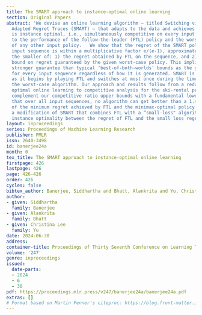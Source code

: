 ```yaml
---
title: The SMART approach to instance-optimal online learning
section: Original Papers
abstract: 'We devise an online learning algorithm – titled Switching via Monotone
  Adapted Regret Traces (SMART) – that adapts to the data and achieves regret that
  is instance optimal, i.e., simultaneously competitive on every input sequence compared
  to the performance of the follow-the-leader (FTL) policy and the worst case guarantee
  of any other input policy.   We show that the regret of the SMART policy on any
  input sequence is within a multiplicative factor e/(e-1), approximately 1.58, of
  the smaller of: 1) the regret obtained by FTL on the sequence, and 2) the upper
  bound on regret guaranteed by the given worst-case policy. This implies a strictly
  stronger guarantee than typical ‘best-of-both-worlds’ bounds as the guarantee holds
  for every input sequence regardless of how it is generated. SMART is simple to implement
  as it begins by playing FTL and switches at most once during the time horizon to
  the worst-case algorithm. Our approach and results follow from a reduction of instance
  optimal online learning to competitive analysis for the ski-rental problem.  We
  complement our competitive ratio upper bounds with a fundamental lower bound showing
  that over all input sequences, no algorithm can get better than a 1.43-fraction
  of the minimum regret achieved by FTL and the minimax-optimal policy. We present
  a modification of SMART that combines FTL with a “small-loss" algorithm to achieve
  instance optimality between the regret of FTL and the small loss regret bound. '
layout: inproceedings
series: Proceedings of Machine Learning Research
publisher: PMLR
issn: 2640-3498
id: banerjee24a
month: 0
tex_title: The SMART approach to instance-optimal online learning
firstpage: 426
lastpage: 426
page: 426-426
order: 426
cycles: false
bibtex_author: Banerjee, Siddhartha and Bhatt, Alankrita and Yu, Christina Lee
author:
- given: Siddhartha
  family: Banerjee
- given: Alankrita
  family: Bhatt
- given: Christina Lee
  family: Yu
date: 2024-06-30
address:
container-title: Proceedings of Thirty Seventh Conference on Learning Theory
volume: '247'
genre: inproceedings
issued:
  date-parts:
  - 2024
  - 6
  - 30
pdf: https://proceedings.mlr.press/v247/banerjee24a/banerjee24a.pdf
extras: []
# Format based on Martin Fenner's citeproc: https://blog.front-matter.io/posts/citeproc-yaml-for-bibliographies/
---
```

